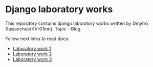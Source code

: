 # Django laboratory works

This repository contains django laboratory works written by Dmytro Kasianchuk(KV-01mn).
Topic - Blog
 
Follow next links to read docs:

- [Laboratory work 1](https://docs.google.com/document/d/1IM5TF12yZhiOTPCUL-wpQOHK-v53Me1ln2DFjwdwmlM/)
- [Laboratory work 2](https://docs.google.com/document/d/1DxzazxAaCzQ5eVaXlao8oHlBN1UqtzE2E5yWeY5s5FU/)
- [Laboratory work 3](https://docs.google.com/document/d/112urtpTS5yjtn_csTvFrhlEemnQ_lJ3era5Fl0yR4fs/)
